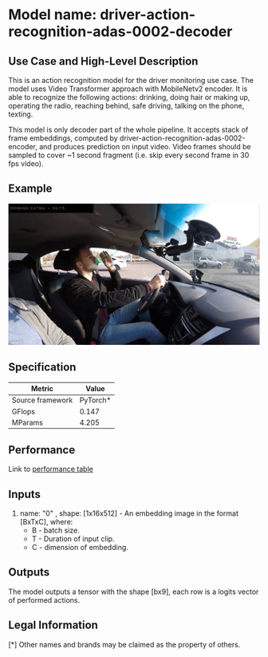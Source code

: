# Model name: driver-action-recognition-adas-0002-decoder

## Use Case and High-Level Description

This is an action recognition model for the driver monitoring use case. The model uses Video Transformer approach with MobileNetv2 encoder. It is able to recognize the following actions: drinking, doing hair or making up, operating the radio, reaching behind, safe driving, talking on the phone, texting.

This model is only decoder part of the whole pipeline. It accepts stack of frame embeddings, computed by driver-action-recognition-adas-0002-encoder, and produces prediction on input video. Video frames should be sampled to cover ~1 second fragment (i.e. skip every second frame in 30 fps video). 

## Example

![](./action-recognition-kelly.png)

## Specification

| Metric                          | Value                                     |
|---------------------------------|-------------------------------------------|
| Source framework                | PyTorch*                                  |
| GFlops                          | 0.147                                     |
| MParams                         | 4.205                                     |


## Performance
Link to [performance table](https://software.intel.com/en-us/openvino-toolkit/benchmarks)

## Inputs

1. name: "0" , shape: [1x16x512] - An embedding image in the format [BxTxC],
   where:
    - B - batch size.
    - T - Duration of input clip.
    - C - dimension of embedding. 

## Outputs

The model outputs a tensor with the shape [bx9], each row is a logits vector of performed actions.

## Legal Information
[*] Other names and brands may be claimed as the property of others.
